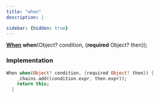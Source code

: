 ```yaml
---
title: "when"
description: |

sidebar: {hidden: true}
---
```

<span class="dart-code"><strong>[When] when</strong>(<span class="nobr">Object? condition</span>, {<span class="nobr"><strong>required</strong> Object? then</span>});</span>


### Implementation
```dart
When when(Object? condition, {required Object? then}) {
    _chains.add((condition.expr, then.expr));
    return this;
  }
```

[When]: /reference/classes/when